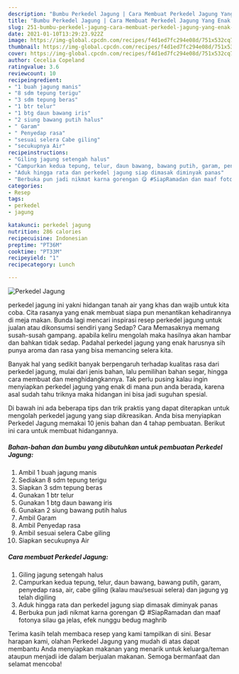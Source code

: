 ```yaml
---
description: "Bumbu Perkedel Jagung | Cara Membuat Perkedel Jagung Yang Enak Dan Mudah"
title: "Bumbu Perkedel Jagung | Cara Membuat Perkedel Jagung Yang Enak Dan Mudah"
slug: 251-bumbu-perkedel-jagung-cara-membuat-perkedel-jagung-yang-enak-dan-mudah
date: 2021-01-10T13:29:23.922Z
image: https://img-global.cpcdn.com/recipes/f4d1ed7fc294e08d/751x532cq70/perkedel-jagung-foto-resep-utama.jpg
thumbnail: https://img-global.cpcdn.com/recipes/f4d1ed7fc294e08d/751x532cq70/perkedel-jagung-foto-resep-utama.jpg
cover: https://img-global.cpcdn.com/recipes/f4d1ed7fc294e08d/751x532cq70/perkedel-jagung-foto-resep-utama.jpg
author: Cecelia Copeland
ratingvalue: 3.6
reviewcount: 10
recipeingredient:
- "1 buah jagung manis"
- "8 sdm tepung terigu"
- "3 sdm tepung beras"
- "1 btr telur"
- "1 btg daun bawang iris"
- "2 siung bawang putih halus"
- " Garam"
- " Penyedap rasa"
- "sesuai selera Cabe giling"
- "secukupnya Air"
recipeinstructions:
- "Giling jagung setengah halus"
- "Campurkan kedua tepung, telur, daun bawang, bawang putih, garam, penyedap rasa, air, cabe giling (kalau mau/sesuai selera) dan jagung yg telah digiling"
- "Aduk hingga rata dan perkedel jagung siap dimasak diminyak panas"
- "Berbuka pun jadi nikmat karna gorengan 😋 #SiapRamadan dan maaf fotonya silau ga jelas, efek nunggu bedug maghrib"
categories:
- Resep
tags:
- perkedel
- jagung

katakunci: perkedel jagung 
nutrition: 286 calories
recipecuisine: Indonesian
preptime: "PT36M"
cooktime: "PT33M"
recipeyield: "1"
recipecategory: Lunch

---
```



![Perkedel Jagung](https://img-global.cpcdn.com/recipes/f4d1ed7fc294e08d/751x532cq70/perkedel-jagung-foto-resep-utama.jpg)


perkedel jagung ini yakni hidangan tanah air yang khas dan wajib untuk kita coba. Cita rasanya yang enak membuat siapa pun menantikan kehadirannya di meja makan.
Bunda lagi mencari inspirasi resep perkedel jagung untuk jualan atau dikonsumsi sendiri yang Sedap? Cara Memasaknya memang susah-susah gampang. apabila keliru mengolah maka hasilnya akan hambar dan bahkan tidak sedap. Padahal perkedel jagung yang enak harusnya sih punya aroma dan rasa yang bisa memancing selera kita.

Banyak hal yang sedikit banyak berpengaruh terhadap kualitas rasa dari perkedel jagung, mulai dari jenis bahan, lalu pemilihan bahan segar, hingga cara membuat dan menghidangkannya. Tak perlu pusing kalau ingin menyiapkan perkedel jagung yang enak di mana pun anda berada, karena asal sudah tahu triknya maka hidangan ini bisa jadi suguhan spesial.




Di bawah ini ada beberapa tips dan trik praktis yang dapat diterapkan untuk mengolah perkedel jagung yang siap dikreasikan. Anda bisa menyiapkan Perkedel Jagung memakai 10 jenis bahan dan 4 tahap pembuatan. Berikut ini cara untuk membuat hidangannya.

<!--inarticleads1-->

##### Bahan-bahan dan bumbu yang dibutuhkan untuk pembuatan Perkedel Jagung:

1. Ambil 1 buah jagung manis
1. Sediakan 8 sdm tepung terigu
1. Siapkan 3 sdm tepung beras
1. Gunakan 1 btr telur
1. Gunakan 1 btg daun bawang iris
1. Gunakan 2 siung bawang putih halus
1. Ambil  Garam
1. Ambil  Penyedap rasa
1. Ambil sesuai selera Cabe giling
1. Siapkan secukupnya Air




<!--inarticleads2-->

##### Cara membuat Perkedel Jagung:

1. Giling jagung setengah halus
1. Campurkan kedua tepung, telur, daun bawang, bawang putih, garam, penyedap rasa, air, cabe giling (kalau mau/sesuai selera) dan jagung yg telah digiling
1. Aduk hingga rata dan perkedel jagung siap dimasak diminyak panas
1. Berbuka pun jadi nikmat karna gorengan 😋 #SiapRamadan dan maaf fotonya silau ga jelas, efek nunggu bedug maghrib




Terima kasih telah membaca resep yang kami tampilkan di sini. Besar harapan kami, olahan Perkedel Jagung yang mudah di atas dapat membantu Anda menyiapkan makanan yang menarik untuk keluarga/teman ataupun menjadi ide dalam berjualan makanan. Semoga bermanfaat dan selamat mencoba!
